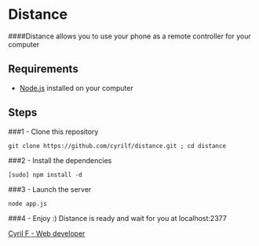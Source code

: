 # Distance

####Distance allows you to use your phone as a remote controller for your computer

## Requirements

- [Node.js](http://nodejs.org) installed on your computer

## Steps

###1 - Clone this repository

    git clone https://github.com/cyrilf/distance.git ; cd distance

###2 - Install the dependencies
 
    [sudo] npm install -d

###3 - Launch the server
 
    node app.js

###4 - Enjoy :)
    Distance is ready and wait for you at localhost:2377

[Cyril F - Web developer](http://cyrilf.com)